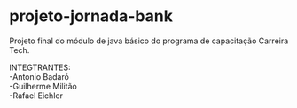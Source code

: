 # projeto-jornada-bank
Projeto final do módulo de java básico do programa de capacitação Carreira Tech.

INTEGTRANTES: <br>
-Antonio Badaró  <br>
-Guilherme Militão <br>
-Rafael Eichler
